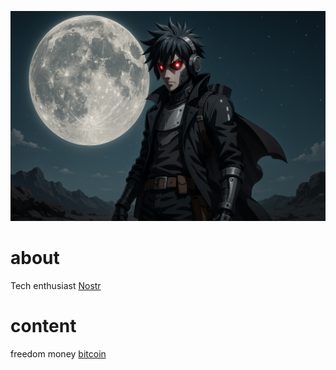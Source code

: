<img src="picture/home_hintergrund.png" /> <br />
# about
Tech enthusiast
[Nostr](https://primal.net/p/npub1uxccf5wkt5nwl5knmgxx423awcncjsgaa5vgvgnm9up20trxy2ds200wp8) <br >
# content
freedom money [bitcoin](https://github.com/romangn8/bitcoin-content/wiki/) <br >
